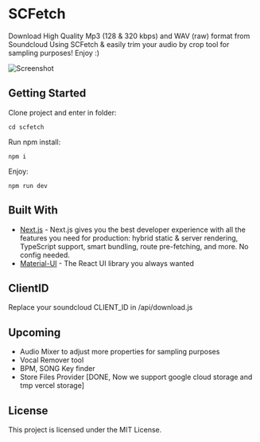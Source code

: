 # SCFetch
      

Download High Quality Mp3 (128 & 320 kbps) and WAV (raw) format from Soundcloud Using SCFetch &
easily trim your audio by crop tool for sampling purposes! Enjoy :)

![Screenshot](https://i.imgur.com/VJ9Rqm0.png)


## Getting Started

Clone project and enter in folder:

```
cd scfetch
```

Run npm install:

```
npm i
```

Enjoy:

```
npm run dev
```

## Built With

- [Next.js](https://nextjs.org/) - Next.js gives you the best developer experience with all the features you need for production: hybrid static & server rendering, TypeScript support, smart bundling, route pre-fetching, and more. No config needed.
- [Material-UI](https://mui.com/) - The React UI library you always wanted


## ClientID

Replace your soundcloud CLIENT_ID in /api/download.js

## Upcoming 

-  Audio Mixer to adjust more properties for sampling purposes
-  Vocal Remover tool
-  BPM, SONG Key finder
-  Store Files Provider [DONE, Now we support google cloud storage and tmp vercel storage]

## License

This project is licensed under the MIT License.